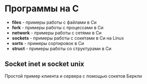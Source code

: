 # Программы на C
<ul>
  <li><b>files</b> - примеры работы с файлами в Си</li>
  <li><b>fork</b> - примеры работы с процессами в Си</li>
  <li><b>network</b> - примеры работы с сетями в Си</li>
  <li><b>sockets</b> - примеры работы с сокетами в Си на Linux</li>
  <li><b>sorts</b> - примеры сортировок в Си</li>
  <li><b>struct</b> - примеры работы со структурами в Си</li>
</ul>
<h2>Socket inet и socket unix</h2>
<p>Простой пример клиента и сервера с помощью сокетов Беркли</p>
